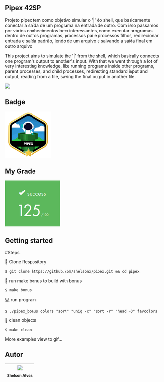 <h2> Pipex 42SP </h2>


<p>

Projeto pipex tem como objetivo simular o '|' do shell, que basicamente conectar a saída de um programa na entrada de outro. Com isso 
passamos por vários conhecimentos bem interessantes, como executar programas dentro de outros programas, processos pai e processos filhos, redirecionar
entrada e saída padrão, lendo de um arquivo e salvando a saída final em outro arquivo.

</p>

<p>
This project aims to simulate the '|' from the shell, which basically connects one program's output to another's input. With that we went through 
a lot of very interesting knowledge, like running programs inside other programs, parent processes, and child processes, redirecting standard input 
and output, reading from a file, saving the final output in another file.

</p>

<img src="https://github.com/shelsonx/pipex/blob/master/imgs/pipex.gif"/>

## Badge
<img src="https://github.com/shelsonx/pipex/blob/master/imgs/badge.png"/>

## My Grade
<img src="https://github.com/shelsonx/so_long42/blob/master/assets/images/score_so_long.png"/>

## Getting started
#Steps

:memo: Clone Respository
`````````````````````````
$ git clone https://github.com/shelsonx/pipex.git && cd pipex
`````````````````````````
:construction: run make bonus to build with bonus
`````````````````````````
$ make bonus
`````````````````````````
:computer: run program
`````````````````````````
$ ./pipex_bonus colors "sort" "uniq -c" "sort -r" "head -3" favcolors
`````````````````````````
:broom: clean objects
`````````````````````````
$ make clean
`````````````````````````

More examples view to gif...
    

## Autor
[<img src="https://avatars.githubusercontent.com/u/9338751?s=400&u=b7b6239f4c7a2f350c64e641d173f248cf3bc407&v=4" width=115><br><sub>Shelson Alves</sub>](https://github.com/shelsonx)|
| :---: |

